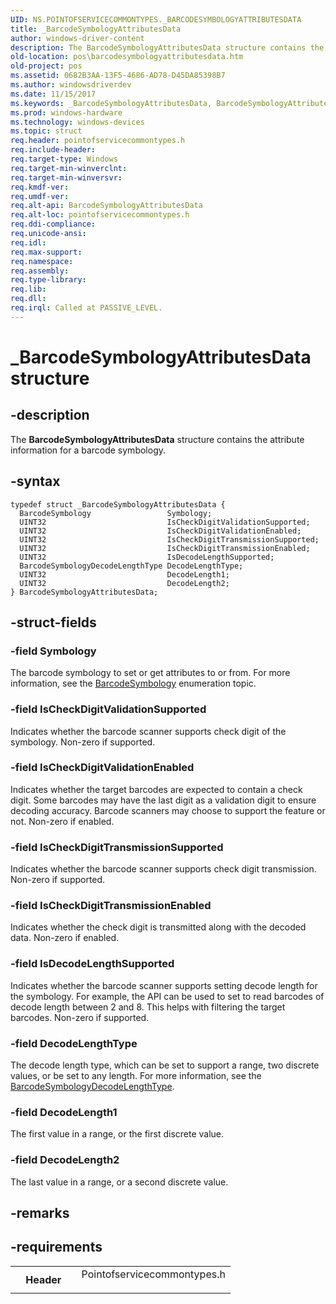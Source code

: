 ```yaml
---
UID: NS.POINTOFSERVICECOMMONTYPES._BARCODESYMBOLOGYATTRIBUTESDATA
title: _BarcodeSymbologyAttributesData
author: windows-driver-content
description: The BarcodeSymbologyAttributesData structure contains the attribute information for a barcode symbology.
old-location: pos\barcodesymbologyattributesdata.htm
old-project: pos
ms.assetid: 0682B3AA-13F5-4686-AD78-D45DA85398B7
ms.author: windowsdriverdev
ms.date: 11/15/2017
ms.keywords: _BarcodeSymbologyAttributesData, BarcodeSymbologyAttributesData
ms.prod: windows-hardware
ms.technology: windows-devices
ms.topic: struct
req.header: pointofservicecommontypes.h
req.include-header: 
req.target-type: Windows
req.target-min-winverclnt: 
req.target-min-winversvr: 
req.kmdf-ver: 
req.umdf-ver: 
req.alt-api: BarcodeSymbologyAttributesData
req.alt-loc: pointofservicecommontypes.h
req.ddi-compliance: 
req.unicode-ansi: 
req.idl: 
req.max-support: 
req.namespace: 
req.assembly: 
req.type-library: 
req.lib: 
req.dll: 
req.irql: Called at PASSIVE_LEVEL.
---
```


# _BarcodeSymbologyAttributesData structure



## -description
The <b>BarcodeSymbologyAttributesData</b> structure contains the attribute information  for a barcode symbology.


## -syntax

````
typedef struct _BarcodeSymbologyAttributesData {
  BarcodeSymbology                 Symbology;
  UINT32                           IsCheckDigitValidationSupported;
  UINT32                           IsCheckDigitValidationEnabled;
  UINT32                           IsCheckDigitTransmissionSupported;
  UINT32                           IsCheckDigitTransmissionEnabled;
  UINT32                           IsDecodeLengthSupported;
  BarcodeSymbologyDecodeLengthType DecodeLengthType;
  UINT32                           DecodeLength1;
  UINT32                           DecodeLength2;
} BarcodeSymbologyAttributesData;
````


## -struct-fields

### -field Symbology

The barcode symbology  to set or get attributes to or from.
For more information, see the <a href="pos.barcodesymbology">BarcodeSymbology</a> enumeration topic.

### -field IsCheckDigitValidationSupported

Indicates whether the barcode scanner supports check digit of the symbology. Non-zero if supported.

### -field IsCheckDigitValidationEnabled

Indicates whether the target barcodes are expected to contain a check digit.
Some barcodes may have the last digit as a validation digit to ensure  decoding accuracy.  Barcode scanners may choose to support the feature or not. Non-zero if enabled.

### -field IsCheckDigitTransmissionSupported

Indicates whether the barcode scanner supports check digit transmission. Non-zero if supported.

### -field IsCheckDigitTransmissionEnabled

Indicates whether the check digit is transmitted along with the decoded data. Non-zero if enabled.

### -field IsDecodeLengthSupported

Indicates whether the barcode scanner supports setting decode length for the symbology.
For example, the API can be used to set to read barcodes of decode length between 2 and 8.  This helps with filtering the target barcodes. Non-zero if supported.

### -field DecodeLengthType

 The decode length type, which can be set to support a range, two discrete values, or be set to any length.
 For more information, see the <a href="pos.barcodesymbologydecodelengthtype">BarcodeSymbologyDecodeLengthType</a>.

### -field DecodeLength1

The first  value in a range, or the  first  discrete value.

### -field DecodeLength2

The last value in a range, or a second discrete value.

## -remarks


## -requirements
<table>
<tr>
<th width="30%">
Header
</th>
<td width="70%">
<dl>
<dt>Pointofservicecommontypes.h</dt>
</dl>
</td>
</tr>
</table>